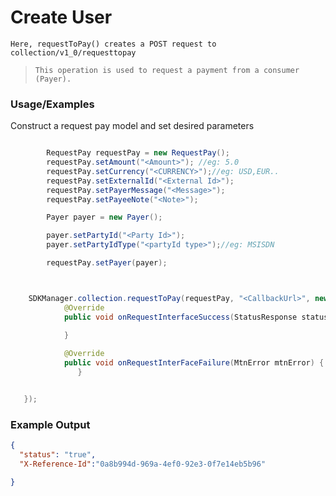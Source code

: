 
# Create User

`Here, requestToPay() creates a POST request to collection/v1_0/requesttopay`

> `This operation is used to request a payment from a consumer (Payer).  `

### Usage/Examples

Construct a request pay model and set desired parameters

```java

        RequestPay requestPay = new RequestPay();
        requestPay.setAmount("<Amount>"); //eg: 5.0 
        requestPay.setCurrency("<CURRENCY>");//eg: USD,EUR..
        requestPay.setExternalId("<External Id>"); 
        requestPay.setPayerMessage("<Message>");
        requestPay.setPayeeNote("<Note>");

        Payer payer = new Payer();

        payer.setPartyId("<Party Id>");
        payer.setPartyIdType("<partyId type>");//eg: MSISDN

        requestPay.setPayer(payer);

```

```java


    SDKManager.collection.requestToPay(requestPay, "<CallbackUrl>", new RequestInterface() {
            @Override
            public void onRequestInterfaceSuccess(StatusResponse statusResponse) {
         
            }

            @Override
            public void onRequestInterFaceFailure(MtnError mtnError) {
               }


   });


```
### Example Output

```json
{
  "status": "true",
  "X-Reference-Id":"0a8b994d-969a-4ef0-92e3-0f7e14eb5b96"

}
```


